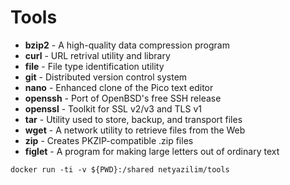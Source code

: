 # Tools

- **bzip2** - A high-quality data compression program
- **curl** - URL retrival utility and library
- **file** - File type identification utility
- **git** - Distributed version control system
- **nano** - Enhanced clone of the Pico text editor 
- **openssh** - Port of OpenBSD's free SSH release 
- **openssl** - Toolkit for SSL v2/v3 and TLS v1
- **tar** - Utility used to store, backup, and transport files
- **wget** - A network utility to retrieve files from the Web
- **zip** - Creates PKZIP-compatible .zip files
- **figlet** - A program for making large letters out of ordinary text

```
docker run -ti -v ${PWD}:/shared netyazilim/tools
```
